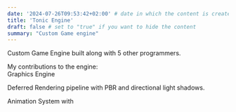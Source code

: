```yaml
---
date: '2024-07-26T09:53:42+02:00' # date in which the content is created - defaults to "today"
title: 'Tonic Engine'
draft: false # set to "true" if you want to hide the content 
summary: "Custom Game engine"
---
```


Custom Game Engine built along with 5 other programmers.

My contributions to the engine:  
Graphics Engine   

Deferred Rendering pipeline with PBR and directional light shadows.

Animation System with 
